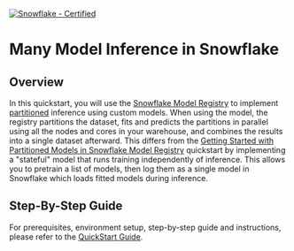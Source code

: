 [![Snowflake - Certified](https://img.shields.io/badge/Snowflake-Certified-2ea44f?style=for-the-badge&logo=snowflake)](https://developers.snowflake.com/solutions/)

# Many Model Inference in Snowflake

## Overview

In this quickstart, you will use the [Snowflake Model Registry](https://docs.snowflake.com/en/developer-guide/snowpark-ml/model-registry/overview) to implement [partitioned](https://docs.snowflake.com/en/developer-guide/snowpark-ml/model-registry/partitioned-custom-models) inference using custom models. When using the model, the registry partitions the dataset, fits and predicts the partitions in parallel using all the nodes and cores in your warehouse, and combines the results into a single dataset afterward. This differs from the [Getting Started with Partitioned Models in Snowflake Model Registry](https://quickstarts.snowflake.com/guide/partitioned-ml-model/index.html?index=..%2F..index#0) quickstart by implementing a "stateful" model that runs training independently of inference. This allows you to pretrain a list of models, then log them as a single model in Snowflake which loads fitted models during inference.

## Step-By-Step Guide

For prerequisites, environment setup, step-by-step guide and instructions, please refer to the [QuickStart Guide](https://quickstarts.snowflake.com/guide/many-model-inference-in-snowflake/index.html).
